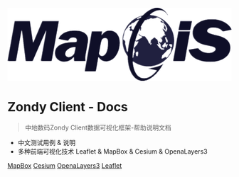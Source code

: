 ![logo](_media/mapgis-black.png)

# Zondy Client - Docs

> 中地数码Zondy Client数据可视化框架-帮助说明文档

* 中文测试用例 & 说明
* 多种前端可视化技术 Leaflet & MapBox & Cesium & OpenaLayers3

[MapBox](/mapbox/index)
[Cesium](/cesium/index)
[OpenaLayers3](/openlayers3/index)
[Leaflet](/leaflet/index)
